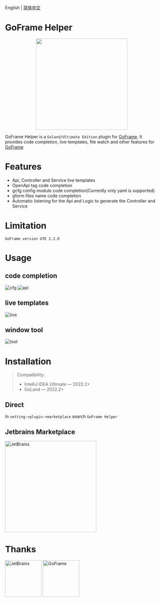 English | [简体中文](./README-zh_CN.md)

# GoFrame Helper

<div align=center>
<img src="https://github.com/oldme-git/GoFrame-Helper/assets/45782393/557a15f9-0f89-4cfe-8b77-d01fd486cc4c" width="300"/>
</div>

<!-- Plugin description -->

GoFrame Helper is a `Goland/Ultimate Edition` plugin for [GoFrame](https://github.com/gogf/gf). It provides code completion, live templates, file watch and other features for [GoFrame](https://github.com/gogf/gf)

# Features
- Api, Controller and Service live templates
- OpenApi tag code completion
- gcfg config module code completion(Currently only yaml is supported)
- gform files name code completion
- Automatic listening for the Api and Logic to generate the Controller and Service

# Limitation
`
GoFrame version GTE 2.2.0
`
<!-- Plugin description end -->


# Usage
## code completion
![cfg](https://github.com/oldme-git/GoFrame-Helper/assets/45782393/c76e7774-e7e1-41e4-8114-ddf4040c5957)
![api](https://github.com/oldme-git/GoFrame-Helper/assets/45782393/5d0b6569-cfc1-42a0-b13f-b04c1e14c13c)

## live templates
![live](https://github.com/oldme-git/GoFrame-Helper/assets/45782393/32c1f373-849e-4fc4-9cd9-ed7acf7c22a6)

## window tool
![tool](https://github.com/oldme-git/GoFrame-Helper/assets/45782393/7cfe6dbf-6a04-4810-a64a-c87fed841000)

# Installation
> Compatibility:
> - IntelliJ IDEA Ultimate — 2022.2+
> - GoLand — 2022.2+

## Direct
In `setting->plugin->marketplace` search `GoFrame Helper`

## Jetbrains Marketplace
<a href="https://plugins.jetbrains.com/plugin/23320-goframe-helper"><img src="https://github.com/oldme-git/GoFrame-Helper/assets/45782393/7523fe23-e482-4e7c-be11-c2020da8cee6" alt="JetBrains" width="300"/></a>

# Thanks
<a href="https://www.jetbrains.com/?from=GoFrame-Helper"><img src="https://github.com/oldme-git/GoFrame-Helper/assets/45782393/d4ffc9ea-7179-4e9e-af76-d8de04a5449f" height="120" alt="JetBrains"/></a>
<a href="https://goframe.org/?from=GoFrame-Helper"><img src="https://github.com/oldme-git/GoFrame-Helper/assets/45782393/d02011ec-18f9-4f8a-9e85-57be3b72339b" height="120" alt="GoFrame"/></a>
